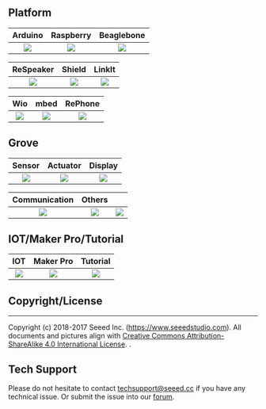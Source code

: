 <p><a href="https://www.seeedstudio.com/grove.html" onclick="javascript:pageTracker._trackPageview('/goal/grove.html');"><img alt="" src="https://github.com/SeeedDocument/wiki_english/raw/master/docs/images/grovewiki.png" /></a></p>

## Platform

| **Arduino**  |    **Raspberry**  |    **Beaglebone**   | 
|:---:|:---:|:---:|
|[![](https://github.com/SeeedDocument/wiki_english/raw/master/docs/images/arduino.png)](/Arduino)   |  [![](https://github.com/SeeedDocument/wiki_english/raw/master/docs/images/Respberry%20Pi.png)](/Raspberry_Pi) |[![](https://github.com/SeeedDocument/wiki_english/raw/master/docs/images/Beaglebone.png)](/BeagleBone)  |

|  **ReSpeaker**     |    **Shield**   |  **LinkIt** | 
|:---:|:---:|:---:|
| [![](https://github.com/SeeedDocument/wiki_english/raw/master/docs/images/ReSpeaker.png)](/ReSpeaker)    |[![](https://github.com/SeeedDocument/wiki_english/raw/master/docs/images/Shield.png)](/Shield)    |[![](https://github.com/SeeedDocument/wiki_english/raw/master/docs/images/LinkIt.png)](/LinkIt)   |

| **Wio**  |    **mbed**  |    **RePhone**   |  
|:---:|:---:|:---:|
|[![](https://github.com/SeeedDocument/wiki_english/raw/master/docs/images/Wio.png)](/Wio)   |[![](https://github.com/SeeedDocument/wiki_english/raw/master/docs/images/arch%20ble.jpg)](/mbed)   |[![](https://github.com/SeeedDocument/wiki_english/raw/master/docs/images/Rephone.png)](/RePhone)    |


## Grove

| **Sensor**  |    **Actuator**  |    **Display**   | 
|:---:|:---:|:---:|
|[![](https://github.com/SeeedDocument/wiki_english/raw/master/docs/images/Grove_Sensor.jpg)](/Sensor) | [![](https://github.com/SeeedDocument/wiki_english/raw/master/docs/images/Grove_Actuator.jpg)](/Actuator) |[![](https://github.com/SeeedDocument/wiki_english/raw/master/docs/images/Grove_Display.jpg)](/Display)    |

| **Communication**  |   **Others**    |       |  
|:---:|:---:|:---:|
|[![](https://github.com/SeeedDocument/wiki_english/raw/master/docs/images/Grove_Communication.jpg)](/Communication)    |[![](https://github.com/SeeedDocument/wiki_english/raw/master/docs/images/Grove_Others.JPG)](/Others)    |![](https://github.com/SeeedDocument/wiki_english/raw/master/docs/images/empty.png)   |


## IOT/Maker Pro/Tutorial

| **IOT**  |**Maker Pro**| **Tutorial**|  
|:---:|:---:|:---:|
|[![](https://github.com/SeeedDocument/wiki_english/raw/master/docs/images/IOT.jpg)](/IoT)    |[![](https://github.com/SeeedDocument/wiki_english/raw/master/docs/images/MakerPro.png)](/MakerPro)    |[![](https://github.com/SeeedDocument/wiki_english/raw/master/docs/images/Tutotial.png)](/Tutorial)   |

## Copyright/License
-------
Copyright (c) 2018-2017 Seeed Inc. (https://www.seeedstudio.com). All documents and pictures align with <a rel="license" href="http://creativecommons.org/licenses/by-sa/4.0/">Creative Commons Attribution-ShareAlike 4.0 International License</a>. <a rel="license" href="http://creativecommons.org/licenses/by-sa/4.0/"> </a>. 

## Tech Support
Please do not hesitate to contact [techsupport@seeed.cc](techsupport@seeed.cc) if you have any technical issue. Or submit the issue into our [forum](http://seeedstudio.com/forum/). 